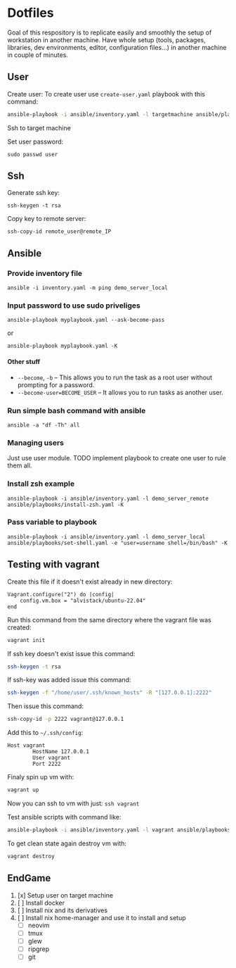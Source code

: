 # Dotfiles

Goal of this respository is to replicate easily and smoothly the setup of workstation in another machine. Have whole setup (tools, packages, libraries, dev environments, editor, configuration files...) in another machine in couple of minutes.

## User

Create user: To create user use `create-user.yaml` playbook with this command:
```bash
ansible-playbook -i ansible/inventory.yaml -l targetmachine ansible/playbooks/create-user.yaml -K
```

Ssh to target machine

Set user password:
```
sudo passwd user
```

## Ssh

Generate ssh key:
```
ssh-keygen -t rsa
```

Copy key to remote server:
```
ssh-copy-id remote_user@remote_IP
```

## Ansible

### Provide inventory file

```
ansible -i inventory.yaml -m ping demo_server_local
```

### Input password to use sudo priveliges

```
ansible-playbook myplaybook.yaml --ask-become-pass
```

or

```
ansible-playbook myplaybook.yaml -K
```

#### Other stuff

 - `--become`, `-b` – This allows you to run the task as a root user without prompting for a password.
 - `--become-user=BECOME_USER` – It allows you to run tasks as another user.

### Run simple bash command with ansible

```
ansible -a "df -Th" all
```

### Managing users

Just use user module. TODO implement playbook to create one user to rule them all.

### Install zsh example

```
ansible-playbook -i ansible/inventory.yaml -l demo_server_remote ansible/playbooks/install-zsh.yaml -K
```

### Pass variable to playbook

```
ansible-playbook -i ansible/inventory.yaml -l demo_server_local ansible/playbooks/set-shell.yaml -e "user=username shell=/bin/bash" -K
```

## Testing with vagrant

Create this file if it doesn't exist already in new directory:

```
Vagrant.configure("2") do |config|
    config.vm.box = "alvistack/ubuntu-22.04"
end
```

Run this command from the same directory where the vagrant file was created:

```bash
vagrant init
```

If ssh key doesn't exist issue this command:
```bash
ssh-keygen -t rsa
```

If ssh-key was added issue this command:
```bash
ssh-keygen -f "/home/user/.ssh/known_hosts" -R "[127.0.0.1]:2222"
```

Then issue this command:
```bash
ssh-copy-id -p 2222 vagrant@127.0.0.1
```

Add this to `~/.ssh/config`:
```
Host vagrant
        HostName 127.0.0.1
        User vagrant
        Port 2222
```

Finaly spin up vm with:
```bash
vagrant up
```

Now you can ssh to vm with just: `ssh vagrant`

Test ansible scripts with command like:
```bash
ansible-playbook -i ansible/inventory.yaml -l vagrant ansible/playbooks/create-user.yaml -K
```

To get clean state again destroy vm with:
```bash
vagrant destroy
```

## EndGame

1. [x] Setup user on target machine
2. [ ] Install docker
3. [ ] Install nix and its derivatives
4. [ ] Install nix home-manager and use it to install and setup
    - [ ] neovim
    - [ ] tmux
    - [ ] glew
    - [ ] ripgrep
    - [ ] git
